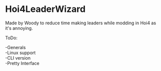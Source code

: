 # Hoi4LeaderWizard


Made by Woody to reduce time making leaders while modding in Hoi4 as it's annoying.

ToDo:

-Generals                 
-Linux support                        
-CLI version                        
-Pretty Interface                     
